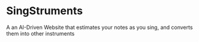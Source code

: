 # SingStruments
A an AI-Driven Website that estimates your notes as you sing, and converts them into other instruments
